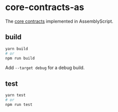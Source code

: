 # core-contracts-as

The [core contracts](https://github.com/near/core-contracts) implemented in AssemblyScript.

## build

```bash
yarn build
# or
npm run build
```

Add `--target debug` for a debug build.

## test

```bash
yarn test
# or
npm run test
```
